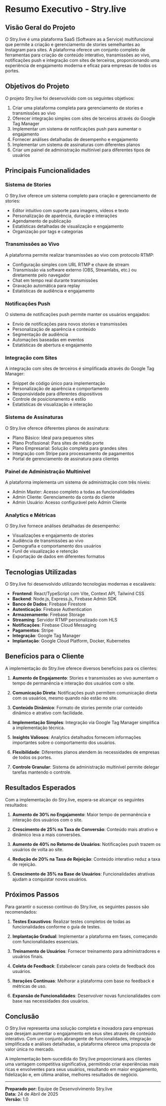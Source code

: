 # Resumo Executivo - Stry.live

## Visão Geral do Projeto

O Stry.live é uma plataforma SaaS (Software as a Service) multifuncional que permite a criação e gerenciamento de stories semelhantes ao Instagram para sites. A plataforma oferece um conjunto completo de ferramentas para criação de conteúdo interativo, transmissões ao vivo, notificações push e integração com sites de terceiros, proporcionando uma experiência de engajamento moderna e eficaz para empresas de todos os portes.

## Objetivos do Projeto

O projeto Stry.live foi desenvolvido com os seguintes objetivos:

1. Criar uma plataforma completa para gerenciamento de stories e transmissões ao vivo
2. Oferecer integração simples com sites de terceiros através do Google Tag Manager
3. Implementar um sistema de notificações push para aumentar o engajamento
4. Fornecer análises detalhadas de desempenho e engajamento
5. Implementar um sistema de assinaturas com diferentes planos
6. Criar um painel de administração multinível para diferentes tipos de usuários

## Principais Funcionalidades

### Sistema de Stories

O Stry.live oferece um sistema completo para criação e gerenciamento de stories:

- Editor intuitivo com suporte para imagens, vídeos e texto
- Personalização de aparência, duração e interações
- Agendamento de publicação
- Estatísticas detalhadas de visualização e engajamento
- Organização por tags e categorias

### Transmissões ao Vivo

A plataforma permite realizar transmissões ao vivo com protocolo RTMP:

- Configuração simples com URL RTMP e chave de stream
- Transmissão via software externo (OBS, Streamlabs, etc.) ou diretamente pelo navegador
- Chat em tempo real durante transmissões
- Gravação automática para replay
- Estatísticas de audiência e engajamento

### Notificações Push

O sistema de notificações push permite manter os usuários engajados:

- Envio de notificações para novos stories e transmissões
- Personalização de aparência e conteúdo
- Segmentação de audiência
- Automações baseadas em eventos
- Estatísticas de abertura e engajamento

### Integração com Sites

A integração com sites de terceiros é simplificada através do Google Tag Manager:

- Snippet de código único para implementação
- Personalização de aparência e comportamento
- Responsividade para diferentes dispositivos
- Controle de posicionamento e estilo
- Estatísticas de visualização e interação

### Sistema de Assinaturas

O Stry.live oferece diferentes planos de assinatura:

- Plano Básico: Ideal para pequenos sites
- Plano Profissional: Para sites de médio porte
- Plano Empresarial: Solução completa para grandes sites
- Integração com Stripe para processamento de pagamentos
- Portal de gerenciamento de assinatura para clientes

### Painel de Administração Multinível

A plataforma implementa um sistema de administração com três níveis:

- Admin Master: Acesso completo a todas as funcionalidades
- Admin Cliente: Gerenciamento da conta do cliente
- Admin Usuário: Acesso configurável pelo Admin Cliente

### Analytics e Métricas

O Stry.live fornece análises detalhadas de desempenho:

- Visualizações e engajamento de stories
- Audiência de transmissões ao vivo
- Demografia e comportamento dos usuários
- Funil de visualização e retenção
- Exportação de dados em diferentes formatos

## Tecnologias Utilizadas

O Stry.live foi desenvolvido utilizando tecnologias modernas e escaláveis:

- **Frontend**: React/TypeScript com Vite, Context API, Tailwind CSS
- **Backend**: Node.js, Express.js, Firebase Admin SDK
- **Banco de Dados**: Firebase Firestore
- **Autenticação**: Firebase Authentication
- **Armazenamento**: Firebase Storage
- **Streaming**: Servidor RTMP personalizado com HLS
- **Notificações**: Firebase Cloud Messaging
- **Pagamentos**: Stripe
- **Integração**: Google Tag Manager
- **Implantação**: Google Cloud Platform, Docker, Kubernetes

## Benefícios para o Cliente

A implementação do Stry.live oferece diversos benefícios para os clientes:

1. **Aumento de Engajamento**: Stories e transmissões ao vivo aumentam o tempo de permanência e interação dos usuários com o site.

2. **Comunicação Direta**: Notificações push permitem comunicação direta com os usuários, mesmo quando não estão no site.

3. **Conteúdo Dinâmico**: Formato de stories permite criar conteúdo dinâmico e atrativo com facilidade.

4. **Implementação Simples**: Integração via Google Tag Manager simplifica a implementação técnica.

5. **Insights Valiosos**: Analytics detalhados fornecem informações importantes sobre o comportamento dos usuários.

6. **Flexibilidade**: Diferentes planos atendem às necessidades de empresas de todos os portes.

7. **Controle Granular**: Sistema de administração multinível permite delegar tarefas mantendo o controle.

## Resultados Esperados

Com a implementação do Stry.live, espera-se alcançar os seguintes resultados:

1. **Aumento de 30% no Engajamento**: Maior tempo de permanência e interação dos usuários com o site.

2. **Crescimento de 25% na Taxa de Conversão**: Conteúdo mais atrativo e dinâmico leva a mais conversões.

3. **Aumento de 40% no Retorno de Usuários**: Notificações push trazem os usuários de volta ao site.

4. **Redução de 20% na Taxa de Rejeição**: Conteúdo interativo reduz a taxa de rejeição.

5. **Crescimento de 35% na Base de Usuários**: Funcionalidades atrativas ajudam a conquistar novos usuários.

## Próximos Passos

Para garantir o sucesso contínuo do Stry.live, os seguintes passos são recomendados:

1. **Testes Exaustivos**: Realizar testes completos de todas as funcionalidades conforme o guia de testes.

2. **Implantação Gradual**: Implementar a plataforma em fases, começando com funcionalidades essenciais.

3. **Treinamento de Usuários**: Fornecer treinamento para administradores e usuários finais.

4. **Coleta de Feedback**: Estabelecer canais para coleta de feedback dos usuários.

5. **Iterações Contínuas**: Melhorar a plataforma com base no feedback e métricas de uso.

6. **Expansão de Funcionalidades**: Desenvolver novas funcionalidades com base nas necessidades dos usuários.

## Conclusão

O Stry.live representa uma solução completa e inovadora para empresas que desejam aumentar o engajamento em seus sites através de conteúdo interativo. Com um conjunto abrangente de funcionalidades, integração simplificada e análises detalhadas, a plataforma oferece uma proposta de valor única no mercado.

A implementação bem-sucedida do Stry.live proporcionará aos clientes uma vantagem competitiva significativa, permitindo criar experiências mais ricas e envolventes para seus usuários, resultando em maior engajamento, fidelização e, em última análise, melhores resultados de negócio.

---

**Preparado por:** Equipe de Desenvolvimento Stry.live  
**Data:** 24 de Abril de 2025  
**Versão:** 1.0
